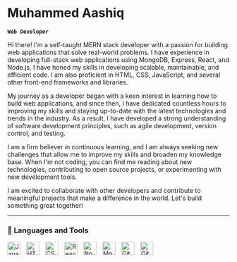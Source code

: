 
# Muhammed Aashiq

**`Web Developer`**

Hi there! I'm a self-taught MERN stack developer with a passion for building web applications that solve real-world problems. I have experience in developing full-stack web applications using MongoDB, Express, React, and Node.js, I have honed my skills in developing scalable, maintainable, and efficient code. I am also proficient in HTML, CSS, JavaScript, and several other front-end frameworks and libraries.

My journey as a developer began with a keen interest in learning how to build web applications, and since then, I have dedicated countless hours to improving my skills and staying up-to-date with the latest technologies and trends in the industry. As a result, I have developed a strong understanding of software development principles, such as agile development, version control, and testing.

I am a firm believer in continuous learning, and I am always seeking new challenges that allow me to improve my skills and broaden my knowledge base. When I'm not coding, you can find me reading about new technologies, contributing to open source projects, or experimenting with new development tools.

I am excited to collaborate with other developers and contribute to meaningful projects that make a difference in the world. Let's build something great together!
 

---

### 🧰 Languages and Tools

<img align="left" alt="JavaScript" width="30px" style="padding-right:10px;" src="https://cdn.jsdelivr.net/gh/devicons/devicon/icons/javascript/javascript-plain.svg" />
<img align="left" alt="HTML" width="30px" style="padding-right:10px;" src="https://cdn.jsdelivr.net/gh/devicons/devicon/icons/html5/html5-plain.svg" />
<img align="left" alt="CSS" width="30px" style="padding-right:10px;" src="https://cdn.jsdelivr.net/gh/devicons/devicon/icons/css3/css3-plain.svg" />
<img align="left" alt="React" width="30px" style="padding-right:10px;" src="https://cdn.jsdelivr.net/gh/devicons/devicon/icons/react/react-original.svg" />
<img align="left" alt="NodeJS" width="30px" style="padding-right:10px;" src="https://cdn.jsdelivr.net/gh/devicons/devicon/icons/nodejs/nodejs-original.svg" />
<img align="left" alt="MongoDB" width="30px" style="padding-right:10px;" src="https://cdn.jsdelivr.net/gh/devicons/devicon/icons/mongodb/mongodb-original-wordmark.svg" />
<img align="left" alt="Git" width="30px" style="padding-right:10px;" src="https://cdn.jsdelivr.net/gh/devicons/devicon/icons/git/git-original.svg" />
<img align="left" alt="GitHub" width="30px" style="padding-right:10px;" src="https://cdn.jsdelivr.net/gh/devicons/devicon/icons/github/github-original.svg" />
<br />

#
